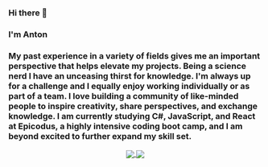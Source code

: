 ### Hi there 👋
### I'm Anton
### My past experience in a variety of fields gives me an important perspective that helps elevate my projects. Being a science nerd I have an unceasing thirst for knowledge. I'm always up for a challenge and I equally enjoy working individually or as part of a team. I love building a community of like-minded people to inspire creativity, share perspectives, and exchange knowledge. I am currently studying C#, JavaScript, and React at Epicodus, a highly intensive coding boot camp, and I am beyond excited to further expand my skill set.


<p align="center">
<a href="https://github.com/anton3ch">
  <img align="center" src="https://github-readme-stats.vercel.app/api?username=anton3ch&show_icons=true&bg_color=30,cc2b5e,753a88&title_color=fff&text_color=fff" />
</a>
<a href="https://github.com/anton3ch">
  <img align="center" src="https://github-readme-stats.vercel.app/api/top-langs/?username=anton3ch&layout=compact&title_color=fff&text_color=fff&bg_color=30,753a88,cc2b5e)](https://github.com/anton3ch/github-readme-stats" />
</a>
</p>

<!-- ![Anton's GitHub stats](https://github-readme-stats.vercel.app/api?username=anton3ch&show_icons=true&bg_color=30,e96443,904e95&title_color=fff&text_color=fff)</p>
[![Top Langs](https://github-readme-stats.vercel.app/api/top-langs/?username=anton3ch&layout=compact&bg_color=30,e96443,904e95&title_color=fff&text_color=fff)](https://github.com/anton3ch/github-readme-stats) -->


<!--
**anton3ch/anton3ch** is a ✨ _special_ ✨ repository because its `README.md` (this file) appears on your GitHub profile.

Here are some ideas to get you started:

- 🔭 I’m currently working on ...
- 🌱 I’m currently learning ...
- 👯 I’m looking to collaborate on ...
- 🤔 I’m looking for help with ...
- 💬 Ask me about ...
- 📫 How to reach me: ...
- 😄 Pronouns: ...
- ⚡ Fun fact: ...
-->
